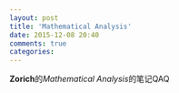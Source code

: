```yaml
---
layout: post
title: 'Mathematical Analysis'
date: 2015-12-08 20:40
comments: true
categories: 
---
```

**Zorich**的*Mathematical Analysis*的笔记QAQ
